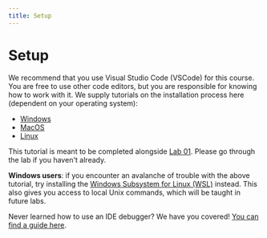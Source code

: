 ```yaml
---
title: Setup
---
```


# Setup

We recommend that you use Visual Studio Code (VSCode) for this course. You are free to use other code editors, but you are responsible for knowing how to work with it. We supply tutorials on the installation process here (dependent on your operating system):
- [Windows](setup/setup-windows.html)
- [MacOS](setup/setup-macos.html)
- [Linux](setup/setup-linux.html)

This tutorial is meant to be completed alongside [Lab 01](labs/lab01.html). Please go through the lab if you haven't already.

**Windows users**: if you encounter an avalanche of trouble with the above tutorial, try installing the [Windows Subsystem for Linux (WSL)](https://code.visualstudio.com/docs/remote/wsl) instead. This also gives you access to local Unix commands, which will be taught in future labs.

Never learned how to use an IDE debugger? We have you covered! [You can find a guide here](debugging_guide.html).
